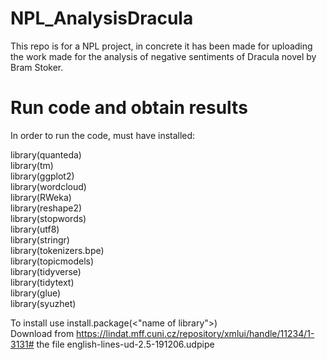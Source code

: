# NPL_AnalysisDracula

This repo is for a NPL project, in concrete it has been made for uploading the work made for the analysis of negative sentiments of Dracula novel by Bram Stoker.

# Run code and obtain results

In order to run the code, must have installed:

library(quanteda) <br />
library(tm) <br />
library(ggplot2) <br />
library(wordcloud) <br />
library(RWeka) <br />
library(reshape2) <br />
library(stopwords) <br />
library(utf8) <br />
library(stringr) <br />
library(tokenizers.bpe) <br />
library(topicmodels) <br />
library(tidyverse) <br />
library(tidytext) <br />
library(glue) <br /> 
library(syuzhet) <br />

To install use install.package(<"name of library">) <br />
Download from https://lindat.mff.cuni.cz/repository/xmlui/handle/11234/1-3131# the file english-lines-ud-2.5-191206.udpipe
